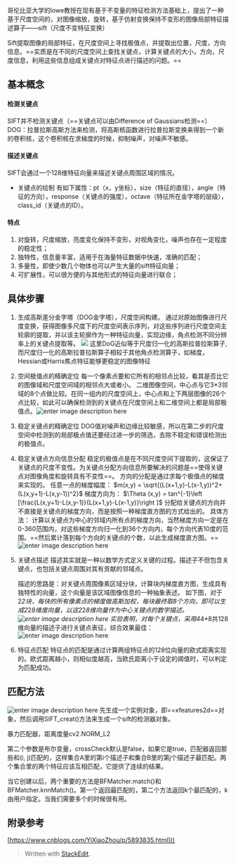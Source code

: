 哥伦比亚大学的lowe教授在现有基于不变量的特征检测方法基础上，提出了一种基于尺度空间的，对图像缩放，旋转，基于仿射变换保持不变形的图像局部特征描述算子——sift（尺度不变特征变换）

Sift提取图像的局部特征，在尺度空间上寻找极值点，并提取出位置，尺度，方向信息。==实质是在不同的尺度空间上查找关键点，计算关键点的大小，方向，尺度信息，利用这些信息组成关键点对特征点进行描述的问题。==
## 基本概念
#### 检测关键点
SIFT并不检测关键点（==关键点可以由Difference of Gaussians检测==）
DOG：拉普拉斯高斯方法来检测，将高斯核函数进行拉普拉斯变换来得到一个新的卷积核，这个卷积核在求梯度的时候，抑制噪声，对噪声不敏感。
#### 描述关键点
SIFT会通过一个128维特征向量来描述关键点周围区域的情况。
- 关键点的绘制
有如下属性：pt（x，y坐标），size（特征的直径），angle（特征的方向），response（关键点的强度），octave（特征所在金字塔的层级），class_id（关键点的ID）。
#### 特点
1. 对旋转，尺度缩放，亮度变化保持不变形，对视角变化，噪声也存在一定程度的稳定性；
2. 独特性，信息量丰富，适用于在海量特征数据中快速，准确的匹配；
3. 多量性，即使少数几个物体也可以产生大量的sift特征向量；
4. 可扩展性，可以很方便的与其他形式的特征向量进行联合；

## 具体步骤
1. 生成高斯差分金字塔（DOG金字塔），尺度空间构建。
通过对原始图像进行尺度变换，获得图像多尺度下的尺度空间表示序列，对这些序列进行尺度空间主轮廓的提取，并以该主轮廓作为一种特征向量，实现边缘，角点检测不同分辨率上的关键点提取等。
![](picture/4.SIFT-8327f632.png)
这里DoG近似等于尺度归一化的高斯拉普拉斯算子,而尺度归一化的高斯拉普拉斯算子相较于其他角点检测算子，如梯度，Hessian或Harris焦点特征能够更稳定的图像特征
2. 空间极值点的精确定位
每一个像素点要和它所有的相邻点比较，看其是否比它的图像域和尺度空间域的相邻点大或者小。
二维图像空间，中心点与它3*3邻域的8个点做比较。在同一组内的尺度空间上，中心点和上下两层图像的26个点比较，如此可以确保检测到的关键点在尺度空间上和二维空间上都是局部极值点。![enter image description here](https://img-blog.csdn.net/20160918211309513)
3. 稳定关键点的精确定位
DOG值对噪声和边缘比较敏感，所以在第二步的尺度空间中检测到的局部极点值还要经过进一步的筛选，去除不稳定和错误检测出的极值点。
4. 稳定关键点方向信息分配
稳定的极值点是在不同尺度空间下提取的，这保证了关键点的尺度不变性。为关键点分配方向信息所要解决的问题是==使得关键点对图像角度和旋转具有不变性==。
方向的分配是通过求每个极值点的梯度来实现的。
任意一点的梯度幅度：
$m(x,y)  = \sqrt{(L(x+1,y)-L(x-1,y))^2+(L(x,y+1)-L(x,y-1))^2}$
梯度方向为：
$\Theta (x,y) = tan^{-1}\left [\frac{L(x,y+1)-L(x,y-1)}{L(x+1,y)-L(x-1,y)}\right ]$
分配给关键点的方向并不直接是关键点的梯度方向，而是按照一种梯度直方图的方式给出的。
具体方法：
计算以关键点为中心的邻域内所有点的梯度方向，当然梯度方向一定是在0-360范围内，对这些梯度方向归一化到36个方向内，每个方向代表10度的范围。==然后累计落到每个方向的关键点的个数，以此生成梯度直方图。==
![enter image description here](https://img-blog.csdn.net/20160918212445002)
5. 关键点描述
描述其实就是一种以数学方式定义关键的过程。描述子不但包含关键点，也包括关键点周围对其有贡献的邻域点。

	描述的思路是：对关键点周围像素区域分块，计算块内梯度直方图，生成具有独特性的向量，这个向量是该区域图像信息的一种抽象表述。
	 如下图，对于2*2块，每块的所有像素点的梯度做高斯加权，每块最终取8个方向，即可以生成2*2*8维度向量，以这2*2*8维向量作为中心关键点的数学描述。![enter image description here](https://img-blog.csdn.net/20160918213353043)
	 实验表明，对每个关键点，采用4*4*8共128维向量的描述子进行关键点表征，综合效果最佳：![enter image description here](https://img-blog.csdn.net/20160918213601343)
6. 特征点匹配
特征点的匹配是通过计算两组特征点的128位向量的欧式距离实现的。欧式距离越小，则相似度越高，当欧氏距离小于设定的阈值时，可以判定为匹配成功。
## 匹配方法
![enter image description here](https://img-blog.csdn.net/20160918205938524)
先生成一个实例对象，即==xfeatures2d==对象，然后调用SIFT_creat()方法来生成一个sift的检测器对象。

暴力匹配器，距离度量cv2.NORM_L2

第二个参数是布尔变量，crossCheck默认是false，如果它是true，匹配器返回那些和(i, j)匹配的，这样集合A里的第i个描述子和集合B里的第j个描述子最匹配。两个集合里的两个特征应该互相匹配，它提供了连续的结果。

当它创建以后，两个重要的方法是BFMatcher.match()和BFMatcher.knnMatch()。第一个返回最匹配的，第二个方法返回k个最匹配的，k由用户指定。当我们需要多个的时候很有用。
## 附录参考
[https://www.cnblogs.com/YiXiaoZhou/p/5893835.html]()
> Written with [StackEdit](https://stackedit.io/).
<!--stackedit_data:
eyJoaXN0b3J5IjpbLTIxODczOTk5OV19
-->
